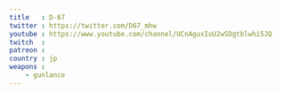 ```yaml
---
title   : D-67
twitter : https://twitter.com/D67_mhw
youtube : https://www.youtube.com/channel/UCnAguxIuU2wSDgtblwhi5JQ
twitch  :
patreon :
country : jp
weapons :
    - gunlance
---
```

